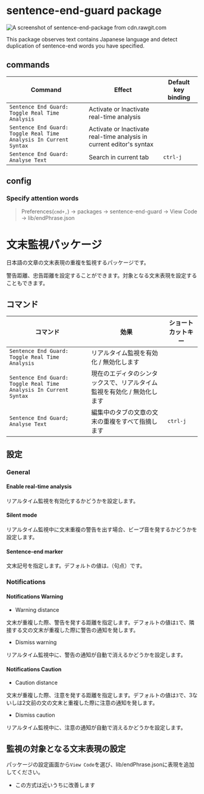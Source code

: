 # sentence-end-guard package

![A screenshot of sentence-end-package from cdn.rawgit.com](https://cdn.rawgit.com/Nitro-xN/sentence-end-guard/3406276c/image.png)

This package observes text contains Japanese language and detect duplication of sentence-end words you have specified.

## commands
| Command | Effect | Default key binding |
|---------|--------|------|
| `Sentence End Guard: Toggle Real Time Analysis` | Activate or Inactivate real-time analysis ||
| `Sentence End Guard: Toggle Real Time Analysis In Current Syntax ` | Activate or Inactivate real-time analysis in current editor's syntax ||
| `Sentence End Guard: Analyse Text` | Search in current tab | `ctrl-j` |

## config
### Specify attention words

> Preferences(`cmd+,`) -> packages -> sentence-end-guard -> View Code -> lib/endPhrase.json

# 文末監視パッケージ

日本語の文章の文末表現の重複を監視するパッケージです。

警告距離、忠告距離を設定することができます。対象となる文末表現を設定することもできます。

## コマンド

| コマンド | 効果 | ショートカットキー |
|---------|--------|---------------|
| `Sentence End Guard: Toggle Real Time Analysis` | リアルタイム監視を有効化 / 無効化します ||
| `Sentence End Guard: Toggle Real Time Analysis In Current Syntax ` | 現在のエディタのシンタックスで、リアルタイム監視を有効化 / 無効化します ||
| `Sentence End Guard; Analyse Text` | 編集中のタブの文章の文末の重複をすべて指摘します | `ctrl-j` |

## 設定
### General
#### Enable real-time analysis
リアルタイム監視を有効化するかどうかを設定します。
#### Silent mode
リアルタイム監視中に文末重複の警告を出す場合、ビープ音を発するかどうかを設定します。
#### Sentence-end marker
文末記号を指定します。デフォルトの値は`。`（句点）です。
### Notifications
#### Notifications Warning
- Warning distance

文末が重複した際、警告を発する距離を指定します。デフォルトの値は`1`で、隣接する文の文末が重複した際に警告の通知を発します。
- Dismiss warning

リアルタイム監視中に、警告の通知が自動で消えるかどうかを設定します。
#### Notifications Caution
- Caution distance

文末が重複した際、注意を発する距離を指定します。デフォルトの値は`3`で、3ないしは2文前の文の文末と重複した際に注意の通知を発します。
- Dismiss caution

リアルタイム監視中に、注意の通知が自動で消えるかどうかを設定します。

## 監視の対象となる文末表現の設定

パッケージの設定画面から`View Code`を選び、lib/endPhrase.jsonに表現を追加してください。

* この方式は近いうちに改善します
